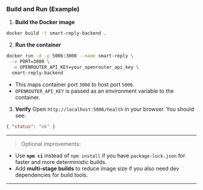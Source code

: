 ### **Build and Run** (Example)

1. **Build the Docker image**

```bash
docker build -t smart-reply-backend .
```

2. **Run the container**

```bash
docker run -d -p 5006:3000 --name smart-reply \
  -e PORT=3000 \
  -e OPENROUTER_API_KEY=your_openrouter_api_key \
  smart-reply-backend
```

* This maps container port `3000` to host port `5006`.
* `OPENROUTER_API_KEY` is passed as an environment variable to the container.

3. **Verify**
   Open `http://localhost:5006/health` in your browser. You should see:

```json
{ "status": "ok" }
```

---

> Optional improvements:

* Use **`npm ci`** instead of `npm install` if you have `package-lock.json` for faster and more deterministic builds.
* Add **multi-stage builds** to reduce image size if you also need dev dependencies for build tools.

---

